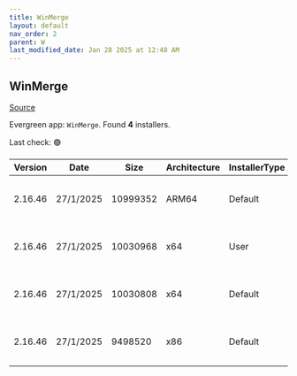 ```yaml
---
title: WinMerge
layout: default
nav_order: 2
parent: W
last_modified_date: Jan 28 2025 at 12:48 AM
---
```


## WinMerge

[Source](https://winmerge.org/)

Evergreen app: `WinMerge`. Found **4** installers.

Last check: 🟢

| Version | Date      | Size     | Architecture | InstallerType | Type | URI                                                                                                                                                                                                              |
| ------- | --------- | -------- | ------------ | ------------- | ---- | ---------------------------------------------------------------------------------------------------------------------------------------------------------------------------------------------------------------- |
| 2.16.46 | 27/1/2025 | 10999352 | ARM64        | Default       | exe  | [https://github.com/WinMerge/winmerge/releases/download/v2.16.46/WinMerge-2.16.46-ARM64-Setup.exe](https://github.com/WinMerge/winmerge/releases/download/v2.16.46/WinMerge-2.16.46-ARM64-Setup.exe)             |
| 2.16.46 | 27/1/2025 | 10030968 | x64          | User          | exe  | [https://github.com/WinMerge/winmerge/releases/download/v2.16.46/WinMerge-2.16.46-x64-PerUser-Setup.exe](https://github.com/WinMerge/winmerge/releases/download/v2.16.46/WinMerge-2.16.46-x64-PerUser-Setup.exe) |
| 2.16.46 | 27/1/2025 | 10030808 | x64          | Default       | exe  | [https://github.com/WinMerge/winmerge/releases/download/v2.16.46/WinMerge-2.16.46-x64-Setup.exe](https://github.com/WinMerge/winmerge/releases/download/v2.16.46/WinMerge-2.16.46-x64-Setup.exe)                 |
| 2.16.46 | 27/1/2025 | 9498520  | x86          | Default       | exe  | [https://github.com/WinMerge/winmerge/releases/download/v2.16.46/WinMerge-2.16.46-Setup.exe](https://github.com/WinMerge/winmerge/releases/download/v2.16.46/WinMerge-2.16.46-Setup.exe)                         |
